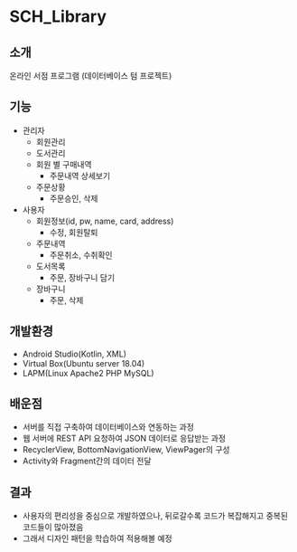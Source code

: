 # SCH_Library

## 소개

온라인 서점 프로그램 (데이터베이스 텀 프로젝트)

## 기능

- 관리자
  - 회원관리
  - 도서관리
  - 회원 별 구매내역
    - 주문내역 상세보기
  - 주문상황
    - 주문승인, 삭제
- 사용자
  - 회원정보(id, pw, name, card, address)
    - 수정, 회원탈퇴
  - 주문내역
    - 주문취소, 수취확인
  - 도서목록
    - 주문, 장바구니 담기
  - 장바구니
    - 주문, 삭제
  
## 개발환경

- Android Studio(Kotlin, XML)
- Virtual Box(Ubuntu server 18.04)
- LAPM(Linux Apache2 PHP MySQL)

## 배운점

- 서버를 직접 구축하여 데이터베이스와 연동하는 과정
- 웹 서버에 REST API 요청하여 JSON 데이터로 응답받는 과정
- RecyclerView, BottomNavigationView, ViewPager의 구성
- Activity와 Fragment간의 데이터 전달

## 결과

- 사용자의 편리성을 중심으로 개발하였으나, 뒤로갈수록 코드가 복잡해지고 중복된 코드들이 많아졌음  
- 그래서 디자인 패턴을 학습하여 적용해볼 예정
